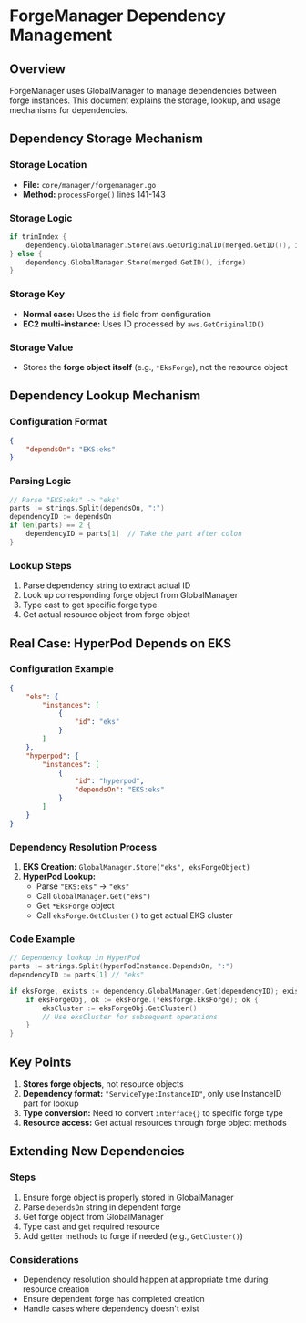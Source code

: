 # ForgeManager Dependency Management

## Overview

ForgeManager uses GlobalManager to manage dependencies between forge instances. This document explains the storage, lookup, and usage mechanisms for dependencies.

## Dependency Storage Mechanism

### Storage Location
- **File:**  `core/manager/forgemanager.go`
- **Method:**  `processForge()` lines 141-143

### Storage Logic
```go
if trimIndex {
    dependency.GlobalManager.Store(aws.GetOriginalID(merged.GetID()), iforge)
} else {
    dependency.GlobalManager.Store(merged.GetID(), iforge)
}
```

### Storage Key
- **Normal case:**  Uses the `id` field from configuration
- **EC2 multi-instance:**  Uses ID processed by `aws.GetOriginalID()`

### Storage Value
- Stores the **forge object itself** (e.g., `*EksForge`), not the resource object

## Dependency Lookup Mechanism

### Configuration Format
```json
{
    "dependsOn": "EKS:eks"
}
```

### Parsing Logic
```go
// Parse "EKS:eks" -> "eks"
parts := strings.Split(dependsOn, ":")
dependencyID := dependsOn
if len(parts) == 2 {
    dependencyID = parts[1]  // Take the part after colon
}
```

### Lookup Steps
1. Parse dependency string to extract actual ID
2. Look up corresponding forge object from GlobalManager
3. Type cast to get specific forge type
4. Get actual resource object from forge object

## Real Case: HyperPod Depends on EKS

### Configuration Example
```json
{
    "eks": {
        "instances": [
            {
                "id": "eks"
            }
        ]
    },
    "hyperpod": {
        "instances": [
            {
                "id": "hyperpod",
                "dependsOn": "EKS:eks"
            }
        ]
    }
}
```

### Dependency Resolution Process
1. **EKS Creation:**  `GlobalManager.Store("eks", eksForgeObject)`
2. **HyperPod Lookup:**  
   - Parse `"EKS:eks"` -> `"eks"`
   - Call `GlobalManager.Get("eks")`
   - Get `*EksForge` object
   - Call `eksForge.GetCluster()` to get actual EKS cluster

### Code Example
```go
// Dependency lookup in HyperPod
parts := strings.Split(hyperPodInstance.DependsOn, ":")
dependencyID := parts[1] // "eks"

if eksForge, exists := dependency.GlobalManager.Get(dependencyID); exists {
    if eksForgeObj, ok := eksForge.(*eksforge.EksForge); ok {
        eksCluster := eksForgeObj.GetCluster()
        // Use eksCluster for subsequent operations
    }
}
```

## Key Points

1. **Stores forge objects**, not resource objects
2. **Dependency format:**  `"ServiceType:InstanceID"`, only use InstanceID part for lookup
3. **Type conversion:**  Need to convert `interface{}` to specific forge type
4. **Resource access:**  Get actual resources through forge object methods

## Extending New Dependencies

### Steps
1. Ensure forge object is properly stored in GlobalManager
2. Parse `dependsOn` string in dependent forge
3. Get forge object from GlobalManager
4. Type cast and get required resource
5. Add getter methods to forge if needed (e.g., `GetCluster()`)

### Considerations
- Dependency resolution should happen at appropriate time during resource creation
- Ensure dependent forge has completed creation
- Handle cases where dependency doesn't exist
